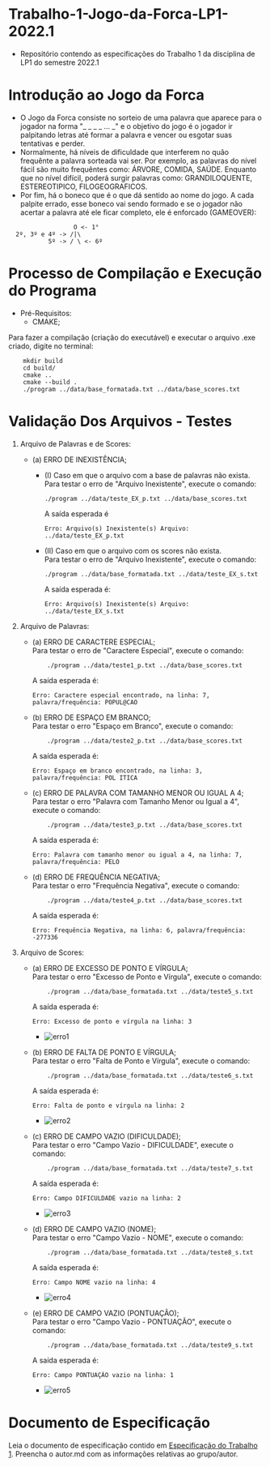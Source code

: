 # Trabalho-1-Jogo-da-Forca-LP1-2022.1
* Repositório contendo as especificações do Trabalho 1 da disciplina de LP1 do semestre 2022.1
# Introdução ao Jogo da Forca
* O Jogo da Forca consiste no sorteio de uma palavra que aparece para o jogador na forma "_ _ _ _ ... _" e o objetivo do jogo é o jogador ir palpitando letras até formar a palavra e vencer ou esgotar suas tentativas e perder.
* Normalmente, há níveis de dificuldade que interferem no quão frequênte a palavra sorteada vai ser. Por exemplo, as palavras do nível fácil são muito frequêntes como: ÁRVORE, COMIDA, SAÚDE. Enquanto que no nível difícil, poderá surgir palavras como: GRANDILOQUENTE, ESTEREOTIPICO, FILOGEOGRAFICOS.
* Por fim, há o boneco que é o que dá sentido ao nome do jogo. A cada palpite errado, esse boneco vai sendo formado e se o jogador não acertar a palavra até ele ficar completo, ele é enforcado (GAMEOVER):
```
                  O <- 1°
  2º, 3º e 4º -> /|\
           5º -> / \ <- 6º 
```
# Processo de Compilação e Execução do Programa
* Pré-Requisitos:
    - CMAKE; <br />

Para fazer a compilação (criação do executável) e executar o arquivo .exe criado, digite no terminal: <br />
```
    mkdir build
    cd build/
    cmake ..
    cmake --build .
    ./program ../data/base_formatada.txt ../data/base_scores.txt
```
# Validação Dos Arquivos - Testes

1. Arquivo de Palavras e de Scores:
    - (a) ERRO DE INEXISTÊNCIA;  <br />
        - (I) Caso em que o arquivo com a base de palavras não exista.  <br />
            Para testar o erro de "Arquivo Inexistente", execute o comando:
            ```
            ./program ../data/teste_EX_p.txt ../data/base_scores.txt
            ```
            A saída esperada é
            ```
            Erro: Arquivo(s) Inexistente(s) Arquivo: ../data/teste_EX_p.txt
            ```

        - (II) Caso em que o arquivo com os scores não exista.  <br />
            Para testar o erro de "Arquivo Inexistente", execute o comando:
            ```
            ./program ../data/base_formatada.txt ../data/teste_EX_s.txt
            ```
            A saída esperada é:
            ```
            Erro: Arquivo(s) Inexistente(s) Arquivo: ../data/teste_EX_s.txt
            ```
       
2. Arquivo de Palavras:
    - (a) ERRO DE CARACTERE ESPECIAL; <br />
        Para testar o erro de "Caractere Especial", execute o comando:
        ```
            ./program ../data/teste1_p.txt ../data/base_scores.txt
        ```
        A saída esperada é:
         ```
         Erro: Caractere especial encontrado, na linha: 7, palavra/frequência: POPUL@CAO
         ```

    - (b) ERRO DE ESPAÇO EM BRANCO; <br />
        Para testar o erro "Espaço em Branco", execute o comando:
        ```
            ./program ../data/teste2_p.txt ../data/base_scores.txt
        ```
        A saída esperada é:
         ```
         Erro: Espaço em branco encontrado, na linha: 3, palavra/frequência: POL ITICA
         ```

    - (c) ERRO DE PALAVRA COM TAMANHO MENOR OU IGUAL A 4; <br />
        Para testar o erro "Palavra com Tamanho Menor ou Igual a 4", execute o comando:
        ```
            ./program ../data/teste3_p.txt ../data/base_scores.txt
        ```
        A saída esperada é:
        ```
        Erro: Palavra com tamanho menor ou igual a 4, na linha: 7, palavra/frequência: PELO
        ```


    - (d) ERRO DE FREQUÊNCIA NEGATIVA; <br />
        Para testar o erro "Frequência Negativa", execute o comando:
        ```
            ./program ../data/teste4_p.txt ../data/base_scores.txt
        ```
        A saída esperada é:
        ```
        Erro: Frequência Negativa, na linha: 6, palavra/frequência: -277336
        ```

3. Arquivo de Scores:  
    - (a) ERRO DE EXCESSO DE PONTO E VÍRGULA; <br />
        Para testar o erro "Excesso de Ponto e Vírgula", execute o comando:
        ```
            ./program ../data/base_formatada.txt ../data/teste5_s.txt
        ```
        A saída esperada é:

        ```
        Erro: Excesso de ponto e vírgula na linha: 3
        ```
        - ![erro1](https://user-images.githubusercontent.com/82531511/166151162-7e764e26-7b3b-45b8-9503-b02bc543c325.jpeg)


    - (b) ERRO DE FALTA DE PONTO E VÍRGULA; <br />
        Para testar o erro "Falta de Ponto e Vírgula", execute o comando:
        ```
            ./program ../data/base_formatada.txt ../data/teste6_s.txt
        ```
        A saída esperada é:

        ```
        Erro: Falta de ponto e vírgula na linha: 2
        ```
        - ![erro2](https://user-images.githubusercontent.com/82531511/166151195-82af3846-00ff-4f16-8969-10de2995e33b.jpeg)

    - (c) ERRO DE CAMPO VAZIO (DIFICULDADE); <br />
        Para testar o erro "Campo Vazio - DIFICULDADE", execute o comando:
        ```
            ./program ../data/base_formatada.txt ../data/teste7_s.txt
        ```
        A saída esperada é:

        ```
        Erro: Campo DIFICULDADE vazio na linha: 2
        ```
        - ![erro3](https://user-images.githubusercontent.com/82531511/166151236-d1260a54-53fd-4f90-854a-1d97e9e37ebf.jpg)
        

    - (d) ERRO DE CAMPO VAZIO (NOME); <br />
        Para testar o erro "Campo Vazio - NOME", execute o comando:
        ```
            ./program ../data/base_formatada.txt ../data/teste8_s.txt
        ```
        A saída esperada é:
        ```
        Erro: Campo NOME vazio na linha: 4
        ```
        - ![erro4](https://user-images.githubusercontent.com/82531511/166151275-413c01f1-c989-4b1d-957f-781b5ebb0a13.jpg)
        
    - (e) ERRO DE CAMPO VAZIO (PONTUAÇÃO); <br />
        Para testar o erro "Campo Vazio - PONTUAÇÃO", execute o comando:
        ```
            ./program ../data/base_formatada.txt ../data/teste9_s.txt
        ```
        A saída esperada é:
        ```
        Erro: Campo PONTUAÇÃO vazio na linha: 1
        ```
        - ![erro5](https://user-images.githubusercontent.com/82531511/166151311-2cd6b73b-3c01-4477-89ce-e01d12bcf6a3.jpg)


# Documento de Especificação

Leia o documento de especificação contido em [Especificação do Trabalho 1](https://docs.google.com/document/d/1aa51VNLQ_jpZaEuGkMz2KE8feAkE48-TENZ9eqn48nk/edit?usp=sharing). Preencha o autor.md com as informações relativas ao grupo/autor.
